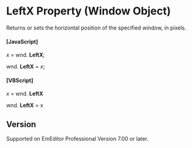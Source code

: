 # LeftX Property (Window Object)

Returns or sets the horizontal position of the specified window, in pixels.

#### \[JavaScript\]

_x_ = wnd. **LeftX**;

wnd. **LeftX** = _x_;

#### \[VBScript\]

_x_ = wnd. **LeftX**

wnd. **LeftX** = x

## Version

Supported on EmEditor Professional Version 7.00 or later.
